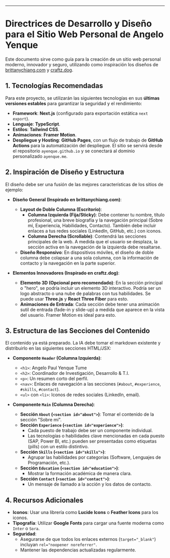 ---
# Directrices de Desarrollo y Diseño para el Sitio Web Personal de Angelo Yenque

Este documento sirve como guía para la creación de un sitio web personal moderno, innovador y seguro, utilizando como inspiración los diseños de [brittanychiang.com](https://brittanychiang.com) y [craftz.dog](https://www.craftz.dog/).

## 1. Tecnologías Recomendadas

Para este proyecto, se utilizarán las siguientes tecnologías en sus **últimas versiones estables** para garantizar la seguridad y el rendimiento:

- **Framework**: **Next.js** (configurado para exportación estática `next export`).
- **Lenguaje**: **TypeScript**.
- **Estilos**: **Tailwind CSS**.
- **Animaciones**: **Framer Motion**.
- **Despliegue y Hosting**: **GitHub Pages**, con un flujo de trabajo de **GitHub Actions** para la automatización del despliegue. El sitio se servirá desde el repositorio `ayenque.github.io` y se conectará al dominio personalizado `ayenque.me`.

## 2. Inspiración de Diseño y Estructura

El diseño debe ser una fusión de las mejores características de los sitios de ejemplo:

- **Diseño General (Inspirado en brittanychiang.com)**:
  - **Layout de Doble Columna (Escritorio)**:
    - **Columna Izquierda (Fija/Sticky)**: Debe contener tu nombre, título profesional, una breve biografía y la navegación principal (Sobre mí, Experiencia, Habilidades, Contacto). También debe incluir enlaces a tus redes sociales (LinkedIn, GitHub, etc.) con iconos.
    - **Columna Derecha (Scrollable)**: Contendrá las secciones principales de la web. A medida que el usuario se desplaza, la sección activa en la navegación de la izquierda debe resaltarse.
  - **Diseño Responsivo**: En dispositivos móviles, el diseño de doble columna debe colapsar a una sola columna, con la información de contacto y la navegación en la parte superior.

- **Elementos Innovadores (Inspirado en craftz.dog)**:
  - **Elemento 3D (Opcional pero recomendado)**: En la sección principal o "hero", se podría incluir un elemento 3D interactivo. Podría ser un logo abstracto o una nube de palabras con tus habilidades. Se puede usar **Three.js** y **React Three Fiber** para esto.
  - **Animaciones de Entrada**: Cada sección debe tener una animación sutil de entrada (fade-in y slide-up) a medida que aparece en la vista del usuario. Framer Motion es ideal para esto.

## 3. Estructura de las Secciones del Contenido

El contenido ya está preparado. La IA debe tomar el markdown existente y distribuirlo en las siguientes secciones HTML/JSX:

- **Componente `Header` (Columna Izquierda)**:
  - `<h1>`: Angelo Paul Yenque Tume
  - `<h2>`: Coordinador de Investigación, Desarrollo & T.I.
  - `<p>`: Un resumen corto del perfil.
  - `<nav>`: Enlaces de navegación a las secciones (`#about`, `#experience`, `#skills`, `#contact`).
  - `<ul>` con `<li>`: Iconos de redes sociales (LinkedIn, email).

- **Componente `Main` (Columna Derecha)**:
  - **Sección `About` (`<section id="about">`)**: Tomar el contenido de la sección "Sobre mí".
  - **Sección `Experience` (`<section id="experience">`)**:
    - Cada puesto de trabajo debe ser un componente individual.
    - Las tecnologías o habilidades clave mencionadas en cada puesto (SAP, Power BI, etc.) pueden ser presentadas como etiquetas (pills) con un estilo distintivo.
  - **Sección `Skills` (`<section id="skills">`)**:
    - Agrupar las habilidades por categorías (Software, Lenguajes de Programación, etc.).
  - **Sección `Education` (`<section id="education">`)**:
    - Mostrar la formación académica de manera clara.
  - **Sección `Contact` (`<section id="contact">`)**:
    - Un mensaje de llamado a la acción y los datos de contacto.

## 4. Recursos Adicionales

- **Iconos**: Usar una librería como **Lucide Icons** o **Feather Icons** para los iconos.
- **Tipografía**: Utilizar **Google Fonts** para cargar una fuente moderna como `Inter` o `Sora`.
- **Seguridad**:
  - Asegurarse de que todos los enlaces externos (`target="_blank"`) incluyan `rel="noopener noreferrer"`.
  - Mantener las dependencias actualizadas regularmente.

